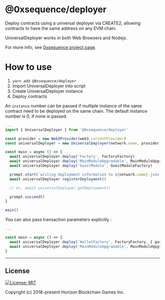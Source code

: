 # @0xsequence/deployer

Deploy contracts using a universal deployer via CREATE2, allowing contracts to have the same address on any EVM chain.

UniversalDeployer works in both Web Browsers and Nodejs.

For more info, see [0xsequence project page](https://github.com/0xsequence/sequence.js).

# How to use

1. `yarn add @0xsequence/deployer`
1. Import UniversalDeployer into script
1. Create UniversalDeployer instance
1. Deploy contracts

An `instance` number can be passed if multiple instance of the same contract need to be deployed on the same chain. The default instance number is 0, if none is passed.

```typescript
...
import { UniversalDeployer } from '@0xsequence/deployer'

const provider = new Web3Provider(web3.currentProvider)
const universalDeployer = new UniversalDeployer(network.name, provider)

const main = async () => {
  await universalDeployer.deploy('Factory', FactoryFactory)
  await universalDeployer.deploy('MainModuleUpgradable', MainModuleUpgradableFactory)
  await universalDeployer.deploy('GuestModule', GuestModuleFactory)

  prompt.start(`writing deployment information to ${network.name}.json`)
  await universalDeployer.registerDeployment()

  // or, await universalDeployer.getDeployment()

  prompt.succeed()
}

main()
```

You can also pass transaction parameters explicitly :

```typescript
...

const main = async () => {
  await universalDeployer.deploy('WalletFactory', FactoryFactory, { gasLimit: 1000000 })
  await universalDeployer.deploy('MainModuleUpgradable', MainModuleUpgradableFactory, { gasPrice: 10n ** 9n })
}

```

---

## License

[![License: MIT](https://img.shields.io/badge/License-MIT-yellow.svg)](https://opensource.org/licenses/MIT)

Copyright (c) 2018-present Horizon Blockchain Games Inc.
